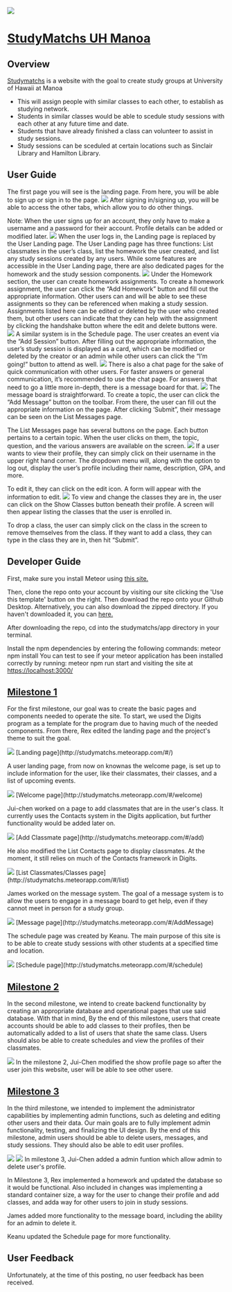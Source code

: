 <img src="images/StudyMatchsLogoWithDescription.PNG">

# [StudyMatchs UH Manoa](https://github.com/studymatchs)

## Overview 

[Studymatchs](http://studymatchs.meteorapp.com) is a website with the goal to create study groups at University of Hawaii at Manoa

* This will assign people with similar classes to each other, to establish as studying network.
* Students in similar classes would be able to scedule study sessions with each other at any future time and date.
* Students that have already finished a class can volunteer to assist in study sessions.
* Study sessions can be sceduled at certain locations such as Sinclair Library and Hamilton Library.

## User Guide
The first page you will see is the landing page. From here, you will be able to sign up or sign in to the page.
<img src="images/StudyMatchsLanding.png">
After signing in/signing up, you will be able to access the other tabs, which allow you to do other things.

Note: When the user signs up for an account, they only have to make a username and a password for their account. Profile details can be added or modified later.
<img src="images/UserLandingMkII.png">
When the user logs in, the Landing page is replaced by the User Landing page. The User Landing page has three functions: List classmates in the user’s class, list the homework the user created, and list any study sessions created by any users. While some features are accessible in the User Landing page, there are also dedicated pages for the homework and the study session components.
<img src="images/Homework.png">
Under the Homework section, the user can create homework assignments. To create a homework assignment, the user can click the “Add Homework” button and fill out the appropriate information. Other users can and will be able to see these assignments so they can be referenced when making a study session. Assignments listed here can be edited or deleted by the user who created them, but other users can indicate that they can help with the assignment by clicking the handshake button where the edit and delete buttons were.
<img src="images/ScheduleMkII.png">
A similar system is in the Schedule page. The user creates an event via the “Add Session” button. After filling out the appropriate information, the user’s study session is displayed as a card, which can be modified or deleted by the creator or an admin while other users can click the “I’m going!” button to attend as well. 
<img src="images/Chat.png">
There is also a chat page for the sake of quick communication with other users. For faster answers or general communication, it’s recommended to use the chat page. For answers that need to go a little more in-depth, there is a message board for that.
<img src="images/MessageBoard.png">
The message board is straightforward. To create a topic, the user can click the “Add Message” button on the toolbar. From there, the user can fill out the appropriate information on the page. After clicking ‘Submit”, their message can be seen on the List Messages page.

The List Messages page has several buttons on the page. Each button pertains to a certain topic. When the user clicks on them, the topic, question, and the various answers are available on the screen.
<img src="images/Profile.png">
If a user wants to view their profile, they can simply click on their username in the upper right hand corner. The dropdown menu will, along with the option to log out, display the user’s profile including their name, description, GPA, and more.

To edit it, they can click on the edit icon. A form will appear with the information to edit.
<img src="images/AddClass.png">
To view and change the classes they are in, the user can click on the Show Classes button beneath their profile. A screen will then appear listing the classes that the user is enrolled in.

To drop a class, the user can simply click on the class in the screen to remove themselves from the class.  If they want to add a class, they can type in the class they are in, then hit “Submit”.


## Developer Guide
First, make sure you install Meteor using [this site.](https://www.meteor.com/install)

Then, clone the repo onto your account by visiting our site clicking the 'Use this template' button on the right. Then download the repo onto your Github Desktop. Alternatively, you can also download the zipped directory. If you haven't downloaded it, you can [here.](https://github.com/studymatchs/StudyMatchs)

After downloading the repo, cd into the studymatchs/app directory in your terminal. 

Install the npm dependencies by entering the following commands: 
  meteor npm install
You can test to see if your meteor application has been installed correctly by running:
  meteor npm run start
and visiting the site at [https://localhost:3000/](https://localhost:3000)



## [Milestone 1](https://github.com/studymatchs/StudyMatchs/projects/2)

For the first milestone, our goal was to create the basic pages and components needed to operate the site. To start, we used the Digits program as a template for the program due to having much of the needed components. From there, Rex edited the landing page and the project's theme to suit the goal.

<img src="images/StudyMatchsLanding.png">
[Landing page](http://studymatchs.meteorapp.com/#/)

A user landing page, from now on knownas the welcome page, is set up to include information for the user, like their classmates, their classes, and a list of upcoming events.

<img src="images/UserLanding.png">
[Welcome page](http://studymatchs.meteorapp.com/#/welcome)
  
Jui-chen worked on a page to add classmates that are in the user's class. It currently uses the Contacts system in the Digits application, but further functionality would be added later on.

<img src="images/AddClassmate.png">
[Add Classmate page](http://studymatchs.meteorapp.com/#/add)

He also modified the List Contacts page to display classmates. At the moment, it still relies on much of the Contacts framework in Digits.

<img src="images/ListClassmates.png">
[List Classmates/Classes page](http://studymatchs.meteorapp.com/#/list)

James worked on the message system. The goal of a message system is to allow the users to engage in a message board to get help, even if they cannot meet in person for a study group.

<img src="images/Message.png">
[Message page](http://studymatchs.meteorapp.com/#/AddMessage)

The schedule page was created by Keanu. The main purpose of this site is to be able to create study sessions with other students at a specified time and location.
  
<img src="images/Schedule.png">
[Schedule page](http://studymatchs.meteorapp.com/#/schedule)

## [Milestone 2](https://github.com/studymatchs/StudyMatchs/projects/3)

In the second milestone, we intend to create backend functionality by creating an appropriate database and operational pages that use said database. With that in mind, By the end of this milestone, users that create accounts should be able to add classes to their profiles, then be automatically added to a list of users that shate the same class. Users should also be able to create schedules and view the profiles of their classmates.

<img src="images/showprofile.png">
In the milestone 2, Jui-Chen modified the show profile page so after the user join this website, user will be able to see other usere.



## [Milestone 3](https://github.com/studymatchs/StudyMatchs/projects/4)

In the third milestone, we intended to implement the administrator capabilities by implementing admin functions, such as deleting and editing other users and their data. Our main goals are to fully implement admin functionality, testing, and finalizing the UI design. By the end of this milestone, admin users should be able to delete users, messages, and study sessions. They should also be able to edit user profiles. 

<img src="images/adminDelete.png">
<img src="images/adminSwal.png">
In milestone 3, Jui-Chen added a admin funtion which allow admin to delete user's profile.

In Milestone 3, Rex implemented a homework and updated the database so it would be functional. Also included in changes was implementing a standard container size, a way for the user to change their profile and add classes, and adda way for other users to join in study sessions.

James added more functionality to the message board, including the ability for an admin to delete it.

Keanu updated the Schedule page for more functionality.

## User Feedback
Unfortunately, at the time of this posting, no user feedback has been received.
